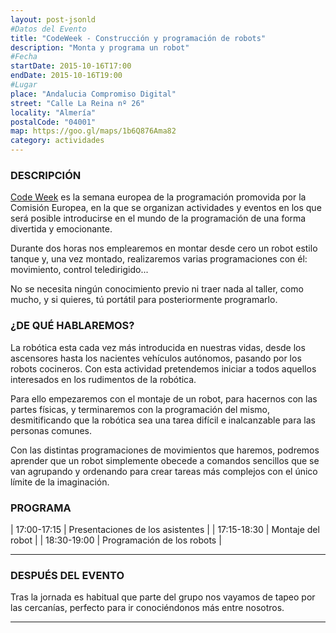 ```yaml
---
layout: post-jsonld
#Datos del Evento
title: "CodeWeek - Construcción y programación de robots"
description: "Monta y programa un robot"
#Fecha
startDate: 2015-10-16T17:00
endDate: 2015-10-16T19:00
#Lugar
place: "Andalucia Compromiso Digital"
street: "Calle La Reina nº 26"
locality: "Almería"
postalCode: "04001"
map: https://goo.gl/maps/1b6Q876Ama82
category: actividades
---
```


### DESCRIPCIÓN

[Code Week][1] es la semana europea de la programación promovida por la Comisión Europea, en la que se organizan actividades 
y eventos en los que será posible introducirse en el mundo de la programación de una forma divertida y emocionante.

Durante dos horas nos emplearemos en montar desde cero un robot estilo tanque y, una vez montado, realizaremos varias programaciones con él: movimiento, control teledirigido...

No se necesita ningún conocimiento previo ni traer nada al taller, como mucho, y si quieres, tú portátil para posteriormente programarlo.

### ¿DE QUÉ HABLAREMOS?

La robótica esta cada vez más introducida en nuestras vidas, desde los ascensores hasta los nacientes vehículos autónomos, pasando por los robots cocineros. Con esta actividad pretendemos iniciar a todos aquellos interesados en los rudimentos de la robótica.

Para ello empezaremos con el montaje de un robot, para hacernos con las partes físicas, y terminaremos con la programación del mismo, desmitificando que la robótica sea una tarea difícil e inalcanzable para las personas comunes.

Con las distintas programaciones de movimientos que haremos, podremos aprender que un robot simplemente obecede a comandos sencillos que se van agrupando y ordenando para crear tareas más complejos con el único límite de la imaginación.

### PROGRAMA


| 17:00-17:15   | Presentaciones de los asistentes  |
| 17:15-18:30   | Montaje del robot |
| 18:30-19:00   | Programación de los robots |

---


### DESPUÉS DEL EVENTO

Tras la jornada es habitual que parte del grupo nos vayamos de tapeo por las cercanías, perfecto para ir conociéndonos más entre nosotros.

---
[1]: http://codeweek.eu/

